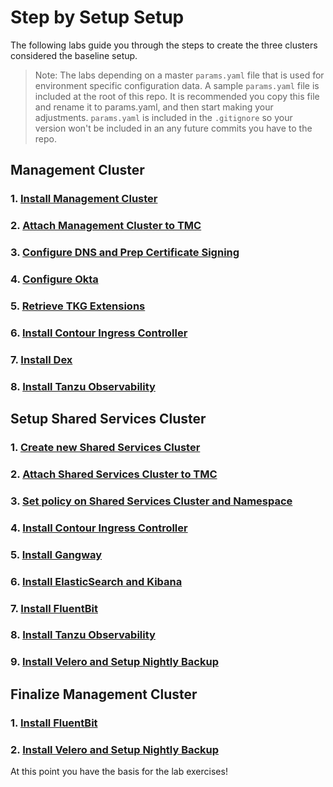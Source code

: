 # Step by Setup Setup

The following labs guide you through the steps to create the three clusters considered the baseline setup.

>Note: The labs depending on a master `params.yaml` file that is used for environment specific configuration data.  A sample `params.yaml` file is included at the root of this repo.  It is recommended you copy this file and rename it to params.yaml, and then start making your adjustments.  `params.yaml` is included in the `.gitignore` so your version won't be included in an any future commits you have to the repo.

## Management Cluster
### 1. [Install Management Cluster](../mgmt-cluster/01_install_tkg_mgmt.md)
### 2. [Attach Management Cluster to TMC](../mgmt-cluster/02_attach_tmc_mgmt.md)
### 3. [Configure DNS and Prep Certificate Signing](../mgmt-cluster/03_dns_certs_mgmt.md)
### 4. [Configure Okta](../mgmt-cluster/04_okta_mgmt.md)
### 5. [Retrieve TKG Extensions](../mgmt-cluster/05_extensions_mgmt.md)
### 6. [Install Contour Ingress Controller](../mgmt-cluster/06_contour_mgmt.md)
### 7. [Install Dex](../mgmt-cluster/07_dex_mgmt.md)
### 8. [Install Tanzu Observability](../mgmt-cluster/08_to_mgmt.md)

## Setup Shared Services Cluster
### 1. [Create new Shared Services Cluster](../shared-services-cluster/01_install_tkg_ssc.md)
### 2. [Attach Shared Services Cluster to TMC](../shared-services-cluster/02_attach_tmc_ssc.md)
### 3. [Set policy on Shared Services Cluster and Namespace](../shared-services-cluster/03_policy_ssc.md)
### 4. [Install Contour Ingress Controller](../shared-services-cluster/04_contour_ssc.md)
### 5. [Install Gangway](../shared-services-cluster/05_gangway_ssc.md)
### 6. [Install ElasticSearch and Kibana](../shared-services-cluster/06_ek_scc.md)
### 7. [Install FluentBit](../shared-services-cluster/07_fluentbit_ssc.md)
### 8. [Install Tanzu Observability](../shared-services-cluster/08_to_wlc.md)
### 9. [Install Velero and Setup Nightly Backup](../shared-services-cluster/09_velero_ssc.md)

## Finalize Management Cluster
### 1. [Install FluentBit](../mgmt-cluster/09_fluentbit_mgmt.md)
### 2. [Install Velero and Setup Nightly Backup](../mgmt-cluster/10_velero_mgmt.md)

At this point you have the basis for the lab exercises!